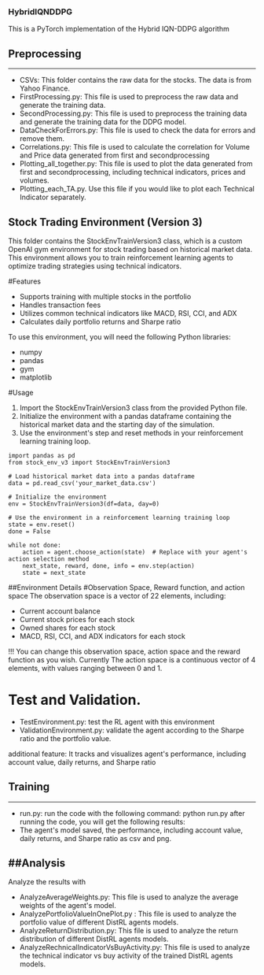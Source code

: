 ### HybridIQNDDPG
This is a PyTorch implementation of the Hybrid IQN-DDPG algorithm

## Preprocessing
-------------
- CSVs: This folder contains the raw data for the stocks. The data is from Yahoo Finance.
- FirstProcessing.py: This file is used to preprocess the raw data and generate the training data.
- SecondProcessing.py: This file is used to preprocess the training data and generate the training data for the DDPG model.
- DataCheckForErrors.py: This file is used to check the data for errors and remove them.
- Correlations.py: This file is used to calculate the correlation for Volume and Price data generated from first and secondprocessing 
- Plotting_all_together.py: This file is used to plot the data generated from first and secondprocessing, including technical indicators, prices and volumes.
- Plotting_each_TA.py. Use this file if you would like to plot each Technical Indicator separately.

Stock Trading Environment (Version 3)
-------------
This folder contains the StockEnvTrainVersion3 class, which is a custom OpenAI gym environment for stock trading based on historical market data. This environment allows you to train reinforcement learning agents to optimize trading strategies using technical indicators.

#Features
- Supports training with multiple stocks in the portfolio
- Handles transaction fees
- Utilizes common technical indicators like MACD, RSI, CCI, and ADX
- Calculates daily portfolio returns and Sharpe ratio

To use this environment, you will need the following Python libraries:

- numpy
- pandas
- gym
- matplotlib

#Usage
1. Import the StockEnvTrainVersion3 class from the provided Python file.
2. Initialize the environment with a pandas dataframe containing the historical market data and the starting day of the simulation.
3. Use the environment's step and reset methods in your reinforcement learning training loop.

```
import pandas as pd
from stock_env_v3 import StockEnvTrainVersion3

# Load historical market data into a pandas dataframe
data = pd.read_csv('your_market_data.csv')

# Initialize the environment
env = StockEnvTrainVersion3(df=data, day=0)

# Use the environment in a reinforcement learning training loop
state = env.reset()
done = False

while not done:
    action = agent.choose_action(state)  # Replace with your agent's action selection method
    next_state, reward, done, info = env.step(action)
    state = next_state
```

##Environment Details
#Observation Space, Reward function, and action space
The observation space is a vector of 22 elements, including:

- Current account balance
- Current stock prices for each stock
- Owned shares for each stock
- MACD, RSI, CCI, and ADX indicators for each stock

!!! You can change this observation space, action space and the reward function as you wish. Currently The action space is a continuous vector of 4 elements, with values ranging between 0 and 1. 

# Test and Validation. 
- TestEnvironment.py: test the RL agent with this environment 
- ValidationEnvironment.py: validate the agent according to the Sharpe ratio and the portfolio value.

additional feature: It tracks and visualizes agent's performance, including account value, daily returns, and Sharpe ratio

## Training
-------------
- run.py: run the code with the following command: python run.py
after running the code, you will get the following results:
- The agent's model saved, the performance, including account value, daily returns, and Sharpe ratio as csv and png.

##Analysis
-------------
Analyze the results with 
- AnalyzeAverageWeights.py: This file is used to analyze the average weights of the agent's model.
- AnalyzePortfolioValueInOnePlot.py : This file is used to analyze the portfolio value of different DistRL agents models.
- AnalyzeReturnDistribution.py: This file is used to analyze the return distribution of different DistRL agents models.
- AnalyzeRechnicalIndicatorVsBuyActivity.py: This file is used to analyze the technical indicator vs buy activity of the trained DistRL agents models.

